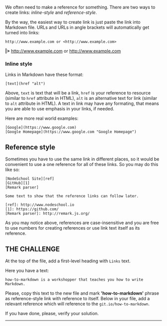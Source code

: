 We often need to make a reference for something. There are two ways to create links: _inline-style_ and _reference-style_.

By the way, the easiest way to create link is just paste the link into Markdown file. URLs and URLs in angle brackets will automatically get turned into links:

    http://www.example.com or <http://www.example.com>

**|>** http://www.example.com or <http://www.example.com>

### Inline style

Links in Markdown have these format:

    [text](href "alt")

Above, `text` is text that will be a link, `href` is your reference to resource (similar to `href` attribute in HTML), `alt` is an alternative text for link (similar to `alt` attribute in HTML). A text in link may have any formating, that means you are able to use emphasis in your links, if needed.

Here are more real world examples:

    [Google](https://www.google.com)
    [Google Homepage](https://www.google.com "Google Homepage")

## Reference style

Sometimes you have to use the same link in different places, so it would be convenient to use a one reference for all of these links. So you may do this like so:

    [NodeSchool Site][ref]
    [GitHub][1]
    [Remark parser]

    Some text to show that the reference links can follow later.

    [ref]: http://www.nodeschool.io
    [1]: https://github.com/
    [Remark parser]: http://remark.js.org/

As you may notice above, references are case-insensitive and you are free to use numbers for creating references or use link text itself as its reference.

## THE CHALLENGE

At the top of the file, add a first-level heading with `Links` text.

Here you have a text:

    how-to-markdown is a workshopper that teaches you how to write Markdown.

Please, copy this text to the new file and mark **'how-to-markdown'** phrase as reference-style link with reference to itself. Below in your file, add a relevant reference which will reference to the `git.io/how-to-markdown`.

If you have done, please, verify your solution.

---
